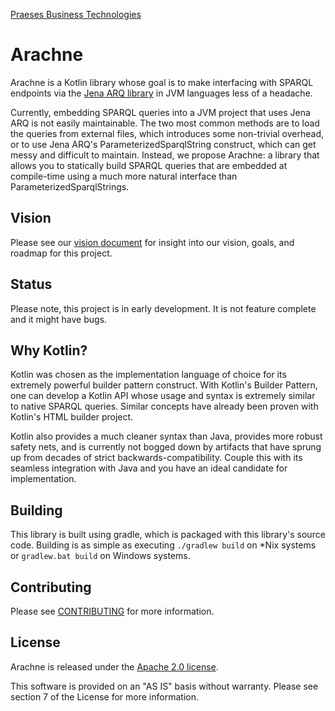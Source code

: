 [Praeses Business Technologies](https://praesesbt.com/)

# Arachne

Arachne is a Kotlin library whose goal is to make interfacing with SPARQL
endpoints via the  [Jena ARQ
library](https://jena.apache.org/documentation/query/) in JVM  languages less of
a headache.

Currently, embedding SPARQL queries into a JVM project that uses Jena ARQ is not
easily maintainable. The two most common methods are to load the queries from
external files, which introduces some non-trivial overhead, or to use Jena ARQ's
ParameterizedSparqlString construct, which can get messy and difficult to
maintain. Instead, we propose Arachne: a library that allows you to statically
build SPARQL queries that are embedded at compile-time using a much more natural
interface than ParameterizedSparqlStrings.

## Vision

Please see our [vision document](VISION.md) for insight into our vision, goals,
and roadmap for this project.

## Status

Please note, this project is in early development. It is not feature complete
and it might have bugs.

## Why Kotlin?

Kotlin was chosen as the implementation language of choice for its extremely
powerful builder pattern construct. With Kotlin's Builder Pattern, one can
develop a Kotlin API whose usage and syntax is extremely similar to native
SPARQL queries. Similar concepts have already been proven with Kotlin's HTML
builder project.

Kotlin also provides a much cleaner syntax than Java, provides more robust
safety nets, and is currently not bogged down by artifacts that have sprung up
from decades of strict backwards-compatibility. Couple this with its seamless
integration with Java and you have an ideal candidate for implementation.

## Building

This library is built using gradle, which is packaged with this library's source
code. Building is as simple as executing `./gradlew build` on \*Nix systems or
`gradlew.bat build` on Windows systems.

## Contributing

Please see [CONTRIBUTING](CONTRIBUTING.md) for more information.

## License

Arachne is released under the [Apache 2.0 license](LICENSE.txt).

This software is provided on an "AS IS" basis without warranty. Please see
section 7 of the License for more information.
